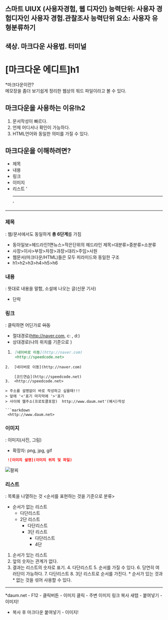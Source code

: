 스마트 UIUX (사용자경험, 웹 디자인)
능력단위: 사용자 경험디자인 사용자 경험.관찰조사
능력단위 요소: 사용자 유형분류하기
-----------------------------------------------------------
색상. 마크다운 사용법. 터미널
-----------------------------------------------------------


# [마크다운 에디트]h1

*마크다운이란? <br>메모장을 좀더 보기쉽게 정리한 웹상의 워드 파일이라고 볼 수 있다.

## 마크다운을 사용하는 이유!h2
1. 문서작성이 빠르다.
2. 언제 어디서나 확인이 가능하다.
3. HTML언어와 동일한 의미를 가질 수 있다.

## 마크다운을 이해하려면?
* 제목
* 내용
* 링크
* 이미지
* 리스트
'<hr>'
---

### 제목
: 웹/문서에서도 동일하게 **총 6단계**를 가짐

- 동아일보>헤드라인1면뉴스>작은단위의 헤드라인 제목>대분류>중분류>소분류
- 사장>이사>부장>차장>과장>대리>주임>사원
- 웹문서(마크다운/HTML)들은 모두 피라미드와 동일한 구조
- h1>h2>h3>h4>h5>h6

### 내용
: 뜻대로 내용을 말함, 소설에 나오는 글(신문 기사)
- 단락

### 링크
: 클릭하면 어딘가로 ~~이동~~
- 절대경로(http://naver.com, c: , d:)
- 상대경로(나의 위치를 기준으로 )
1. ```markdown
    [네이버로 이동](http://naver.com)
    <http://speedcode.net>
```
2.  [네이버로 이동](http://naver.com)
    
    [코드연습](http://speedcode.net)
3.  <http://speedcode.net>
    
> 주소를 설명없이 바로 작성하고 싶을때!!!
> 앞에 '<'표기 마지막에 '>'표기
> 사이에 웹주소(프로토콜포함)  http://www.daum.net'(예시)작성

```markdown
 <http://www.daum.net>
```
    
    
### 이미지
: 이미지(사진, 그림)
- 확장자: png, jpg, gif
```markdown
 ![이미지 설명](이미지 위치 및 파일)
```
 ![팔찌](http://shop1.daumcdn.net/thumb/C220x108/?fname=http%3A%2F%2Fshop4.daumcdn.net%2Fshophow%2Fsib%2F0_170530164220_uAXrkIScAWeNfVjfVHhCqnNZELnEiubo&scode=shdefault2)


### 리스트
: 목록을 나열하는 것
<순서를 표현하는 것을 기준으로 분류>
- 순서가 없는 리스트
  - 다단리스트
  - 2단 리스트
    - 다단리스트
    - 3단 리스트
      - 다단리스트
      - 4단


1. 순서가 있는 리스트
1. 앞의 숫자는 관계가 없다.
3. 결과는 리스트의 숫자로 표기.
   4. 다단리스트
   5. 순서를 가질 수 있다.
   6. 당연히 여러단이 가능하다.
     7. 다단리스트 
     8. 3단 리스트로 순서를 가진다.
       * 순서가 있는 것과
       * 없는 것을 섞어 사용할 수 있다.
-----------------------------------------------------------
*daum.net - F12 - 클릭버튼 - 이미지 클릭 - 주변 이미지 링크 복사
새탭 - 붙여넣기 - 이미지!

- 복사 후 마크다운 붙여넣기 - 이미지!
